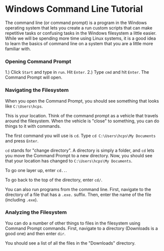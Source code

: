 # Windows Command Line Tutorial

The command line (or command prompt) is a program in the Windows operating system that lets you create a run custom scripts that can make repetitive tasks or confusing tasks in the Windows filesystem a little easier. While we will be spending more time using Linux systems, it is a good idea to learn the basics of command line on a system that you are a little more familiar with.

### Opening Command Prompt

1.) Click `Start` and type in `run`. Hit `Enter`.
2.) Type `cmd` and hit `Enter`. The Command Prompt will open.

### Navigating the Filesystem

When you open the Command Prompt, you should see something that looks like `C:\Users\hcps`.

This is your location. Think of the command prompt as a vehicle that travels around the filesystem. When the vehicle is "close" to something, you can do things to it with commands.

The first command you will use is `cd`. Type `cd C:\Users\hcps\My Documents` and press `Enter`.

`cd` stands for "change directory". A directory is simply a folder, and `cd` lets you move the Command Prompt to a new directory. Now, you should see that your location has changed to `C:\Users\hcps\My Documents`.

To go one layer up, enter `cd..`. 

To go back to the top of the directory, enter `cd/`.

You can also run programs from the command line. First, navigate to the directory of a file that has a `.exe.` suffix. Then, enter the name of the file (including `.exe`).

### Analyzing the Filesystem

You can do a number of other things to files in the filesystem using Command Prompt commands. First, navigate to a directory (Downloads is a good one) and then enter `dir`.

You should see a list of all the files in the "Downloads" directory.
